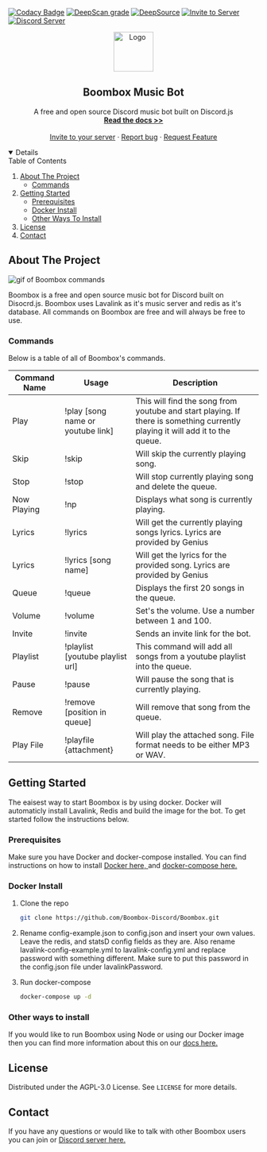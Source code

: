[![Codacy Badge](https://app.codacy.com/project/badge/Grade/12aec9b09d3442db9d72b07f5988a8e0)](https://www.codacy.com/gh/Boombox-Discord/Boombox/dashboard?utm_source=github.com&utm_medium=referral&utm_content=Boombox-Discord/Boombox&utm_campaign=Badge_Grade)
[![DeepScan grade](https://deepscan.io/api/teams/11492/projects/14622/branches/276517/badge/grade.svg)](https://deepscan.io/dashboard#view=project&tid=11492&pid=14622&bid=276517)
[![DeepSource](https://deepsource.io/gh/Boombox-Discord/Boombox.svg/?label=active+issues&show_trend=true)](https://deepsource.io/gh/Boombox-Discord/Boombox/?ref=repository-badge)
<a href="https://discord.com/api/oauth2/authorize?client_id=678819994250772480&permissions=36785152&scope=bot">
<img src="https://img.shields.io/badge/Invite-to%20your%20server-blue.svg?style=for-the-badge" alt="Invite to Server">
</a>
<a href="https://discord.gg/invite/HKnyEB9">
<img src="https://discordapp.com/api/guilds/770511689258237973/widget.png?style=shield" alt="Discord Server">
</a>

<p align="center">
    <a href="https://github.com/Boombox-Discord/Boombox">
        <img src="https://boomboxdiscord.dev/IMG/favicon.png" alt="Logo" width="80" height="80">
    </a>
    <h2 align="center">Boombox Music Bot</h2>
    <p align="center">
        A free and open source Discord music bot built on Discord.js
        <br>
        <a href="https://docs.boomboxdiscord.dev"><strong>Read the docs >></strong></a>
        <br>
        <br>
        <a href="https://discord.com/api/oauth2/authorize?client_id=678819994250772480&permissions=36785152&scope=bot">Invite to your server</a>
        ·
        <a href="https://github.com/Boombox-Discord/Boombox/issues">Report bug</a>
        ·
        <a href="https://github.com/Boombox-Discord/Boombox/issues"> Request Feature</a>
    </p>
</p>

<details open="open">
    <summery>Table of Contents</summery>
    <ol>
        <li>
            <a href="about-the-project">About The Project</a>
            <ul>
                <li><a href="#commands">Commands</a></li>
            </ul>
        </li>
        <li>
            <a href="#getting-started">Getting Started</a>
            <ul>
                <li><a href="#prerequisites">Prerequisites</a></li>
                <li><a href="#docker-install">Docker Install</a></li>
                <li><a href="#other-ways-to-install">Other Ways To Install</a></li>
            </ul>
        <li><a href="#license">License</a></li>
        <li><a href="#contact">Contact</a></li>
    </ol>
</details>

## About The Project

![gif of Boombox commands](https://boomboxdiscord.dev/IMG/Header.gif)

Boombox is a free and open source music bot for Discord built on Disocrd.js. Boombox uses Lavalink as it's music server and redis as it's database. All commands on Boombox are free and will always be free to use.

### Commands

Below is a table of all of Boombox's commands.

| Command Name | Usage                             | Description                                                                                                                  |
| ------------ | --------------------------------- | ---------------------------------------------------------------------------------------------------------------------------- |
| Play         | !play [song name or youtube link] | This will find the song from youtube and start playing. If there is something currently playing it will add it to the queue. |
| Skip         | !skip                             | Will skip the currently playing song.                                                                                        |
| Stop         | !stop                             | Will stop currently playing song and delete the queue.                                                                       |
| Now Playing  | !np                               | Displays what song is currently playing.                                                                                     |
| Lyrics       | !lyrics                           | Will get the currently playing songs lyrics. Lyrics are provided by Genius                                                   |
| Lyrics       | !lyrics [song name]               | Will get the lyrics for the provided song. Lyrics are provided by Genius                                                     |
| Queue        | !queue                            | Displays the first 20 songs in the queue.                                                                                    |
| Volume       | !volume                           | Set's the volume. Use a number between 1 and 100.                                                                            |
| Invite       | !invite                           | Sends an invite link for the bot.                                                                                            |
| Playlist     | !playlist [youtube playlist url]  | This command will add all songs from a youtube playlist into the queue.                                                      |
| Pause        | !pause                            | Will pause the song that is currently playing.                                                                               |
| Remove       | !remove [position in queue]       | Will remove that song from the queue.                                                                                        |
| Play File    | !playfile {attachment}            | Will play the attached song. File format needs to be either MP3 or WAV.                                                      |

## Getting Started

The eaisest way to start Boombox is by using docker. Docker will automaticly install Lavalink, Redis and build the image for the bot. To get started follow the instructions below.

### Prerequisites

Make sure you have Docker and docker-compose installed. You can find instructions on how to install <a href="https://docs.docker.com/docker-for-windows/install/">Docker here, </a> and <a href="https://docs.docker.com/compose/install/"> docker-compose here. </a>

### Docker Install

1. Clone the repo
   ```sh
   git clone https://github.com/Boombox-Discord/Boombox.git
   ```
2. Rename config-example.json to config.json and insert your own values. Leave the redis, and statsD config fields as they are. Also rename lavalink-config-example.yml to lavalink-config.yml and replace password with something different. Make sure to put this password in the config.json file under lavalinkPassword.

3. Run docker-compose
   ```sh
   docker-compose up -d
   ```

### Other ways to install

If you would like to run Boombox using Node or using our Docker image then you can find more information about this on our <a href="https://docs.boomboxdiscord.dev/installing-boombox"> docs here. </a>

## License

Distributed under the AGPL-3.0 License. See `LICENSE` for more details.

## Contact

If you have any questions or would like to talk with other Boombox users you can join or <a href="https://discord.gg/invite/HKnyEB9"> Discord server here. </a>
